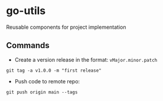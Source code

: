 # go-utils

Reusable components for project implementation

## Commands

- Create a version release in the format: `vMajor.minor.patch`

```
git tag -a v1.0.0 -m "first release"
```

- Push code to remote repo:

```
git push origin main --tags
```
